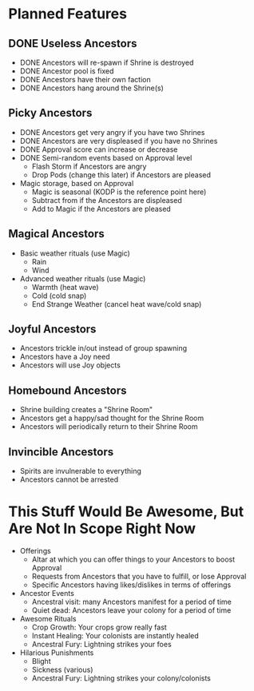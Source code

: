 # Planned Features

## DONE Useless Ancestors
+ DONE Ancestors will re-spawn if Shrine is destroyed
+ DONE Ancestor pool is fixed
+ DONE Ancestors have their own faction
+ DONE Ancestors hang around the Shrine(s)

## Picky Ancestors
+ DONE Ancestors get very angry if you have two Shrines
+ DONE Ancestors are very displeased if you have no Shrines
+ DONE Approval score can increase or decrease
+ DONE Semi-random events based on Approval level
  + Flash Storm if Ancestors are angry
  + Drop Pods (change this later) if Ancestors are pleased
+ Magic storage, based on Approval
  + Magic is seasonal (KODP is the reference point here)
  + Subtract from if the Ancestors are displeased
  + Add to Magic if the Ancestors are pleased

## Magical Ancestors
+ Basic weather rituals (use Magic)
  + Rain
  + Wind
+ Advanced weather rituals (use Magic)
  + Warmth (heat wave)
  + Cold (cold snap)
  + End Strange Weather (cancel heat wave/cold snap)

## Joyful Ancestors
+ Ancestors trickle in/out instead of group spawning
+ Ancestors have a Joy need
+ Ancestors will use Joy objects

## Homebound Ancestors
+ Shrine building creates a "Shrine Room"
+ Ancestors get a happy/sad thought for the Shrine Room
+ Ancestors will periodically return to their Shrine Room

## Invincible Ancestors
+ Spirits are invulnerable to everything
+ Ancestors cannot be arrested

# This Stuff Would Be Awesome, But Are Not In Scope Right Now

+ Offerings
    - Altar at which you can offer things to your Ancestors to boost Approval
    - Requests from Ancestors that you have to fulfill, or lose Approval
    - Specific Ancestors having likes/dislikes in terms of offerings
+ Ancestor Events
    - Ancestral visit: many Ancestors manifest for a period of time
    - Quiet dead: Ancestors leave your colony for a period of time
+ Awesome Rituals
    - Crop Growth: Your crops grow really fast
    - Instant Healing: Your colonists are instantly healed
    - Ancestral Fury: Lightning strikes your foes
+ Hilarious Punishments
    - Blight
    - Sickness (various)
    - Ancestral Fury: Lightning strikes your colony/colonists